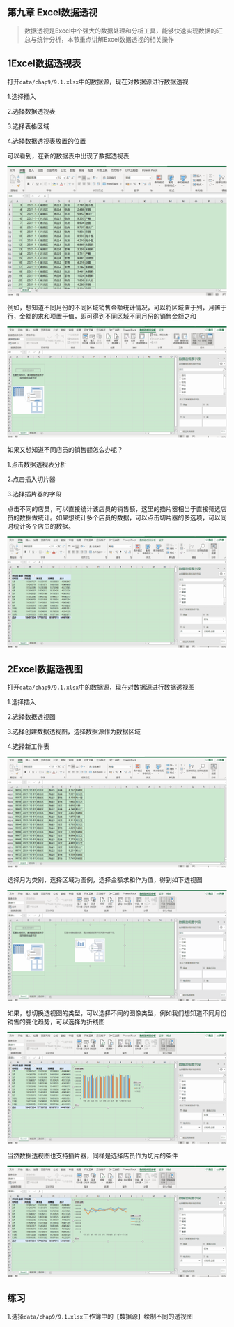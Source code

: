 ## 第九章 Excel数据透视

> 数据透视是Excel中个强大的数据处理和分析工具，能够快速实现数据的汇总与统计分析，本节重点讲解Excel数据透视的相关操作

## 1Excel数据透视表

打开`data/chap9/9.1.xlsx`中的数据源，现在对数据源进行数据透视

1.选择插入

2.选择数据透视表

3.选择表格区域

4.选择数据透视表放置的位置

可以看到，在新的数据表中出现了数据透视表

![9.1](.\src\chap9\9.1.gif)

例如，想知道不同月份的不同区域销售金额统计情况，可以将区域置于列，月置于行，金额的求和项置于值，即可得到不同区域不同月份的销售金额之和

![9.2](.\src\chap9\9.2.gif)

如果又想知道不同店员的销售额怎么办呢？

1.点击数据透视表分析

2.点击插入切片器

3.选择插片器的字段

点击不同的店员，可以直接统计该店员的销售额，这里的插片器相当于直接筛选店员的数据做统计。如果想统计多个店员的数据，可以点击切片器的多选项，可以同时统计多个店员的数据。

![9.3](.\src\chap9\9.3.gif)

## 2Excel数据透视图

打开`data/chap9/9.1.xlsx`中的数据源，现在对数据源进行数据透视图

1.选择插入

2.选择数据透视图

3.选择创建数据透视图，选择数据源作为数据区域

4.选择新工作表

![9.5](.\src\chap9\9.5.gif)

选择月为类别，选择区域为图例，选择金额求和作为值，得到如下透视图

![9.6](.\src\chap9\9.6.gif)

如果，想切换透视图的类型，可以选择不同的图像类型，例如我们想知道不同月份销售的变化趋势，可以选择为折线图

![9.7](.\src\chap9\9.7.gif)

当然数据透视图也支持插片器，同样是选择店员作为切片的条件

![9.8](.\src\chap9\9.8.gif)

## 练习

​	1.选择`data/chap9/9.1.xlsx`工作簿中的【数据源】绘制不同的透视图

